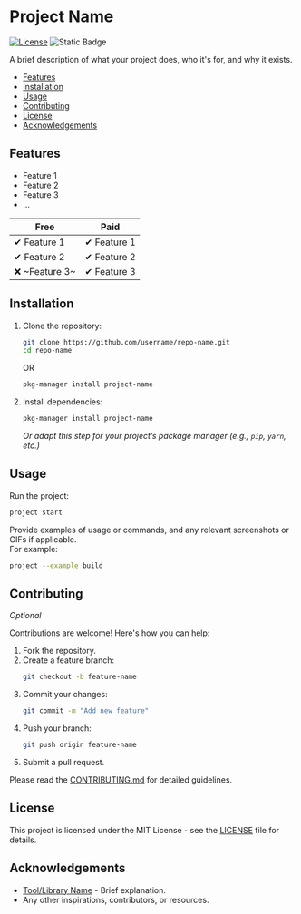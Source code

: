 # Project Name

[![License](https://img.shields.io/badge/license-MIT-blue.svg)](LICENSE)
![Static Badge](https://img.shields.io/badge/build-passing-darkcyan)

A brief description of what your project does, who it's for, and why it exists.

- [Features](#features)
- [Installation](#installation)
- [Usage](#usage)
- [Contributing](#contributing)
- [License](#license)
- [Acknowledgements](#acknowledgements)


## Features

- Feature 1
- Feature 2
- Feature 3
- ...

|Free|Paid|
|---|---|
|✔ Feature 1|✔ Feature 1|
|✔ Feature 2|✔ Feature 2|
|❌ ~Feature 3~|✔ Feature 3|

## Installation

1. Clone the repository:
   ```bash
   git clone https://github.com/username/repo-name.git
   cd repo-name
   ```
   OR
    ```bash
    pkg-manager install project-name
    ```
2. Install dependencies:
   ```bash
   pkg-manager install project-name
   ```
   _Or adapt this step for your project’s package manager (e.g., `pip`, `yarn`, etc.)_

## Usage

Run the project:
```bash
project start
```

Provide examples of usage or commands, and any relevant screenshots or GIFs if applicable.  
For example:
```bash
project --example build
```

## Contributing
_Optional_

Contributions are welcome! Here's how you can help:

1. Fork the repository.
2. Create a feature branch:
   ```bash
   git checkout -b feature-name
   ```
3. Commit your changes:
   ```bash
   git commit -m "Add new feature"
   ```
4. Push your branch:
   ```bash
   git push origin feature-name
   ```
5. Submit a pull request.

Please read the [CONTRIBUTING.md](CONTRIBUTING.md) for detailed guidelines.

## License

This project is licensed under the MIT License - see the [LICENSE](LICENSE) file for details.

## Acknowledgements

- [Tool/Library Name](https://example.com) - Brief explanation.
- Any other inspirations, contributors, or resources.
